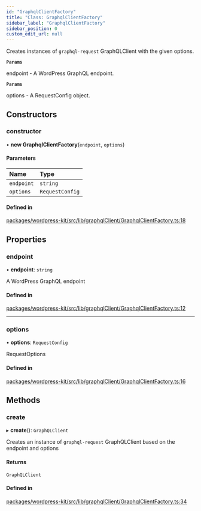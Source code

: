 ```yaml
---
id: "GraphqlClientFactory"
title: "Class: GraphqlClientFactory"
sidebar_label: "GraphqlClientFactory"
sidebar_position: 0
custom_edit_url: null
---
```


Creates instances of `graphql-request` GraphQLClient with the given options.

**`Params`**

endpoint - A WordPress GraphQL endpoint.

**`Params`**

options - A RequestConfig object.

## Constructors

### constructor

• **new GraphqlClientFactory**(`endpoint`, `options`)

#### Parameters

| Name | Type |
| :------ | :------ |
| `endpoint` | `string` |
| `options` | `RequestConfig` |

#### Defined in

[packages/wordpress-kit/src/lib/graphqlClient/GraphqlClientFactory.ts:18](https://github.com/whitneymeredith/decoupled-kit-js/blob/187fef11/packages/wordpress-kit/src/lib/graphqlClient/GraphqlClientFactory.ts#L18)

## Properties

### endpoint

• **endpoint**: `string`

A WordPress GraphQL endpoint

#### Defined in

[packages/wordpress-kit/src/lib/graphqlClient/GraphqlClientFactory.ts:12](https://github.com/whitneymeredith/decoupled-kit-js/blob/187fef11/packages/wordpress-kit/src/lib/graphqlClient/GraphqlClientFactory.ts#L12)

___

### options

• **options**: `RequestConfig`

RequestOptions

#### Defined in

[packages/wordpress-kit/src/lib/graphqlClient/GraphqlClientFactory.ts:16](https://github.com/whitneymeredith/decoupled-kit-js/blob/187fef11/packages/wordpress-kit/src/lib/graphqlClient/GraphqlClientFactory.ts#L16)

## Methods

### create

▸ **create**(): `GraphQLClient`

Creates an instance of `graphql-request` GraphQLClient based on the endpoint and options

#### Returns

`GraphQLClient`

#### Defined in

[packages/wordpress-kit/src/lib/graphqlClient/GraphqlClientFactory.ts:34](https://github.com/whitneymeredith/decoupled-kit-js/blob/187fef11/packages/wordpress-kit/src/lib/graphqlClient/GraphqlClientFactory.ts#L34)
